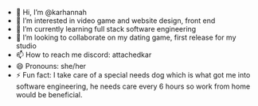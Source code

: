 - 👋 Hi, I’m @karhannah
- 👀 I’m interested in video game and website design, front end
- 🌱 I’m currently learning full stack software engineering
- 💞️ I’m looking to collaborate on my dating game, first release for my studio 
- 📫 How to reach me discord: attachedkar
- 😄 Pronouns: she/her
- ⚡ Fun fact: I take care of a special needs dog which is what got me into software engineering, he needs care every 6 hours so work from home would be beneficial. 

<!---
karhannah/karhannah is a ✨ special ✨ repository because its `README.md` (this file) appears on your GitHub profile.
You can click the Preview link to take a look at your changes.
--->
